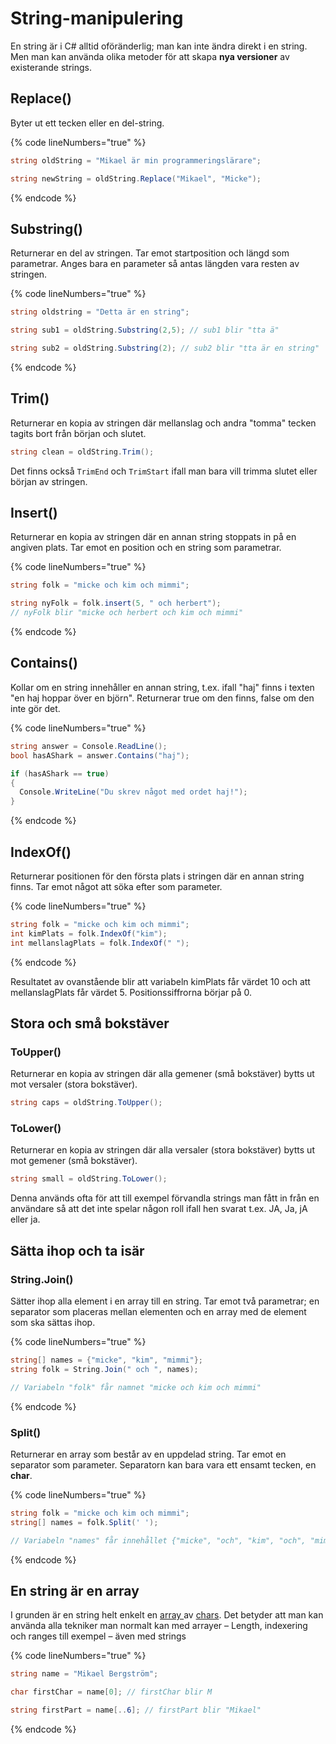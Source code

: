 # String-manipulering

En string är i C# alltid oföränderlig; man kan inte ändra direkt i en string. Men man kan använda olika metoder för att skapa **nya versioner** av existerande strings.

## Replace()

Byter ut ett tecken eller en del-string.

{% code lineNumbers="true" %}
```csharp
string oldString = "Mikael är min programmeringslärare";

string newString = oldString.Replace("Mikael", "Micke");
```
{% endcode %}

## Substring()

Returnerar en del av stringen. Tar emot startposition och längd som parametrar. Anges bara en parameter så antas längden vara resten av stringen.

{% code lineNumbers="true" %}
```csharp
string oldstring = "Detta är en string";

string sub1 = oldString.Substring(2,5); // sub1 blir "tta ä"

string sub2 = oldString.Substring(2); // sub2 blir "tta är en string"
```
{% endcode %}

## Trim()

Returnerar en kopia av stringen där mellanslag och andra "tomma" tecken tagits bort från början och slutet.

```csharp
string clean = oldString.Trim();
```

Det finns också `TrimEnd` och `TrimStart` ifall man bara vill trimma slutet eller början av stringen.

## Insert()

Returnerar en kopia av stringen där en annan string stoppats in på en angiven plats. Tar emot en position och en string som parametrar.

{% code lineNumbers="true" %}
```csharp
string folk = "micke och kim och mimmi";

string nyFolk = folk.insert(5, " och herbert"); 
// nyFolk blir "micke och herbert och kim och mimmi"
```
{% endcode %}

## Contains()

Kollar om en string innehåller en annan string, t.ex. ifall "haj" finns i texten "en haj hoppar över en björn". Returnerar true om den finns, false om den inte gör det.

{% code lineNumbers="true" %}
```csharp
string answer = Console.ReadLine();
bool hasAShark = answer.Contains("haj");

if (hasAShark == true)
{
  Console.WriteLine("Du skrev något med ordet haj!");
}
```
{% endcode %}

## IndexOf()

Returnerar positionen för den första plats i stringen där en annan string finns. Tar emot något att söka efter som parameter.

{% code lineNumbers="true" %}
```csharp
string folk = "micke och kim och mimmi";
int kimPlats = folk.IndexOf("kim");
int mellanslagPlats = folk.IndexOf(" ");
```
{% endcode %}

Resultatet av ovanstående blir att variabeln kimPlats får värdet 10 och att mellanslagPlats får värdet 5. Positionssiffrorna börjar på 0.

## Stora och små bokstäver

### ToUpper()

Returnerar en kopia av stringen där alla gemener (små bokstäver) bytts ut mot versaler (stora bokstäver).

```csharp
string caps = oldString.ToUpper();
```

### ToLower()

Returnerar en kopia av stringen där alla versaler (stora bokstäver) bytts ut mot gemener (små bokstäver).

```csharp
string small = oldString.ToLower();
```

Denna används ofta för att till exempel förvandla strings man fått in från en användare så att det inte spelar någon roll ifall hen svarat t.ex. JA, Ja, jA eller ja.

## Sätta ihop och ta isär

### String.Join()

Sätter ihop alla element i en array till en string. Tar emot två parametrar; en separator som placeras mellan elementen och en array med de element som ska sättas ihop.

{% code lineNumbers="true" %}
```csharp
string[] names = {"micke", "kim", "mimmi"};
string folk = String.Join(" och ", names);

// Variabeln "folk" får namnet "micke och kim och mimmi"
```
{% endcode %}

### Split()

Returnerar en array som består av en uppdelad string. Tar emot en separator som parameter. Separatorn kan bara vara ett ensamt tecken, en **char**.

{% code lineNumbers="true" %}
```csharp
string folk = "micke och kim och mimmi";
string[] names = folk.Split(' ');

// Variabeln "names" får innehållet {"micke", "och", "kim", "och", "mimmi"}
```
{% endcode %}

## En string är en array

I grunden är en string helt enkelt en [array ](listor-och-arrayer.md#array)av [chars](datatyper/#char). Det betyder att man kan använda alla tekniker man normalt kan med arrayer – Length, indexering och ranges till exempel – även med strings

{% code lineNumbers="true" %}
```csharp
string name = "Mikael Bergström";

char firstChar = name[0]; // firstChar blir M

string firstPart = name[..6]; // firstPart blir "Mikael"
```
{% endcode %}
